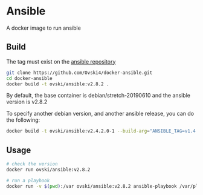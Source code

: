 Ansible
=======

A docker image to run ansible

Build
-----

The tag must exist on the [ansible repository](https://github.com/ansible/ansible/tags)

```bash
git clone https://github.com/Ovski4/docker-ansible.git
cd docker-ansible
docker build -t ovski/ansible:v2.8.2 .
```

By default, the base container is debian/stretch-20190610 and the ansible version is v2.8.2

To specify another debian version, and another ansible release, you can do the following:

```bash
docker build -t ovski/ansible:v2.4.2.0-1 --build-arg="ANSIBLE_TAG=v1.4.2.0-1" --build-arg="DEBIAN_TAG=jessie"  .
```

Usage
-----

```bash
# check the version
docker run ovski/ansible:v2.8.2

# run a playbook
docker run -v $(pwd):/var ovski/ansible:v2.8.2 ansible-playbook /var/playbook.yml 
```